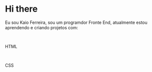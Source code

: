 #  Hi there

Eu sou Kaio Ferreira, sou um programdor  Fronte End, atualmente estou aprendendo e criando projetos com: 

<br>

HTML

<br>

CSS 
